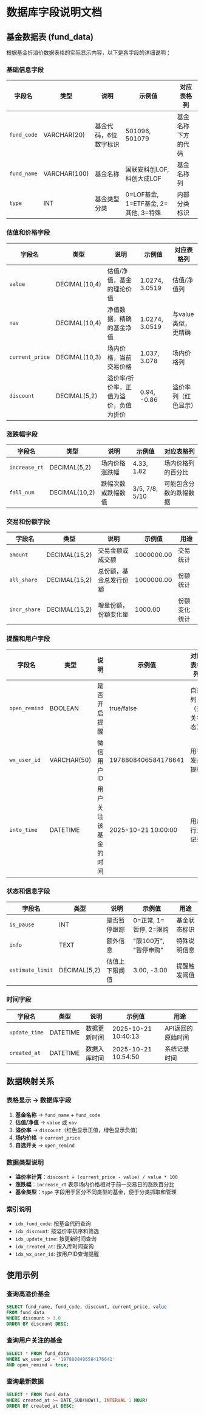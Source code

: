 # 数据库字段说明文档

## 基金数据表 (fund_data)

根据基金折溢价数据表格的实际显示内容，以下是各字段的详细说明：

### 基础信息字段

| 字段名 | 类型 | 说明 | 示例值 | 对应表格列 |
|--------|------|------|--------|------------|
| `fund_code` | VARCHAR(20) | 基金代码，6位数字标识 | 501096, 501079 | 基金名称下方的代码 |
| `fund_name` | VARCHAR(100) | 基金名称 | 国联安科创LOF, 科创大成LOF | 基金名称列 |
| `type` | INT | 基金类型分类 | 0=LOF基金, 1=ETF基金, 2=其他, 3=特殊 | 内部分类标识 |

### 估值和价格字段

| 字段名 | 类型 | 说明 | 示例值 | 对应表格列 |
|--------|------|------|--------|------------|
| `value` | DECIMAL(10,4) | 估值/净值，基金的理论价值 | 1.0274, 3.0519 | 估值/净值列 |
| `nav` | DECIMAL(10,4) | 净值数据，精确的基金净值 | 1.0274, 3.0519 | 与value类似，更精确 |
| `current_price` | DECIMAL(10,3) | 场内价格，当前交易价格 | 1.037, 3.078 | 场内价格列 |
| `discount` | DECIMAL(5,2) | 溢价率/折价率，正值为溢价，负值为折价 | 0.94, -0.86 | 溢价率列（红色显示） |

### 涨跌幅字段

| 字段名 | 类型 | 说明 | 示例值 | 对应表格列 |
|--------|------|------|--------|------------|
| `increase_rt` | DECIMAL(5,2) | 场内价格涨跌幅 | 4.33, 1.82 | 场内价格列的百分比 |
| `fall_num` | DECIMAL(10,2) | 跌幅次数或跌幅数值 | 3/5, 7/8, 5/10 | 可能包含分数的跌幅数据 |

### 交易和份额字段

| 字段名 | 类型 | 说明 | 示例值 | 用途 |
|--------|------|------|--------|------|
| `amount` | DECIMAL(15,2) | 交易金额或成交额 | 1000000.00 | 交易统计 |
| `all_share` | DECIMAL(15,2) | 总份额，基金总发行份额 | 1000000.00 | 份额统计 |
| `incr_share` | DECIMAL(15,2) | 增量份额，份额变化量 | 1000.00 | 份额变化统计 |

### 提醒和用户字段

| 字段名 | 类型 | 说明 | 示例值 | 对应表格列 |
|--------|------|------|--------|------------|
| `open_remind` | BOOLEAN | 是否开启提醒 | true/false | 自选列（开关状态） |
| `wx_user_id` | VARCHAR(50) | 微信用户ID | 1978808406584176641 | 用于发送提醒 |
| `into_time` | DATETIME | 用户关注该基金的时间 | 2025-10-21 10:00:00 | 用户行为记录 |

### 状态和信息字段

| 字段名 | 类型 | 说明 | 示例值 | 用途 |
|--------|------|------|--------|------|
| `is_pause` | INT | 是否暂停跟踪 | 0=正常, 1=暂停, 2=限购 | 基金状态标识 |
| `info` | TEXT | 额外信息 | "限100万", "暂停申购" | 特殊说明信息 |
| `estimate_limit` | DECIMAL(5,2) | 估值上下限阈值 | 3.00, -3.00 | 提醒触发阈值 |

### 时间字段

| 字段名 | 类型 | 说明 | 示例值 | 用途 |
|--------|------|------|--------|------|
| `update_time` | DATETIME | 数据更新时间 | 2025-10-21 10:40:13 | API返回的原始时间 |
| `created_at` | DATETIME | 数据入库时间 | 2025-10-21 10:54:50 | 系统记录时间 |

## 数据映射关系

### 表格显示 → 数据库字段

1. **基金名称** → `fund_name` + `fund_code`
2. **估值/净值** → `value` 或 `nav`
3. **溢价率** → `discount`（红色显示正值，绿色显示负值）
4. **场内价格** → `current_price`
5. **自选开关** → `open_remind`

### 数据类型说明

- **溢价率计算**：`discount = (current_price - value) / value * 100`
- **涨跌幅**：`increase_rt` 表示场内价格相对于前一交易日的涨跌百分比
- **基金类型**：`type` 字段用于区分不同类型的基金，便于分类抓取和管理

### 索引说明

- `idx_fund_code`: 按基金代码查询
- `idx_discount`: 按溢价率排序和筛选
- `idx_update_time`: 按更新时间查询
- `idx_created_at`: 按入库时间查询
- `idx_wx_user_id`: 按用户ID查询提醒

## 使用示例

### 查询高溢价基金
```sql
SELECT fund_name, fund_code, discount, current_price, value 
FROM fund_data 
WHERE discount > 3.0 
ORDER BY discount DESC;
```

### 查询用户关注的基金
```sql
SELECT * FROM fund_data 
WHERE wx_user_id = '1978808406584176641' 
AND open_remind = true;
```

### 查询最新数据
```sql
SELECT * FROM fund_data 
WHERE created_at >= DATE_SUB(NOW(), INTERVAL 1 HOUR)
ORDER BY created_at DESC;
```
